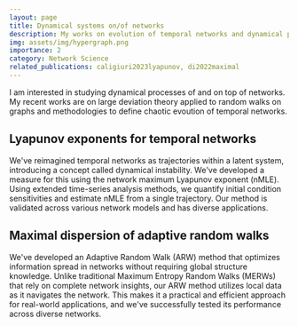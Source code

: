 ```yaml
---
layout: page
title: Dynamical systems on/of networks
description: My works on evolution of temporal networks and dynamical processes.
img: assets/img/hypergraph.png
importance: 2
category: Network Science
related_publications: caligiuri2023lyapunov, di2022maximal
---
```


I am interested in studying dynamical processes of and on top of networks. My recent works are on large deviation theory applied to random walks on graphs and methodologies to define chaotic evoution of temporal networks.

## Lyapunov exponents for temporal networks

We've reimagined temporal networks as trajectories within a latent system, introducing a concept called dynamical instability. We've developed a measure for this using the network maximum Lyapunov exponent (nMLE). Using extended time-series analysis methods, we quantify initial condition sensitivities and estimate nMLE from a single trajectory. Our method is validated across various network models and has diverse applications.


## Maximal dispersion of adaptive random walks

We've developed an Adaptive Random Walk (ARW) method that optimizes information spread in networks without requiring global structure knowledge. Unlike traditional Maximum Entropy Random Walks (MERWs) that rely on complete network insights, our ARW method utilizes local data as it navigates the network. This makes it a practical and efficient approach for real-world applications, and we've successfully tested its performance across diverse networks.